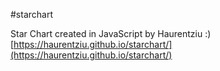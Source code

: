 #starchart

Star Chart created in JavaScript by Haurentziu :) [https://haurentziu.github.io/starchart/](https://haurentziu.github.io/starchart/)

